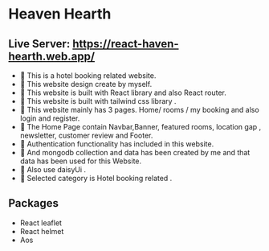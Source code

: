 # Heaven Hearth


## Live Server: https://react-haven-hearth.web.app/
 
- 📝 This is a hotel booking related website.
- 📝 This website design create by myself.
- 📝 This website is built with React library and also React router.
- 📝 This website is built with tailwind css library .
- 📝 This website mainly has 3 pages. Home/ rooms / my booking  and also login and register.
- 📝 The Home Page contain Navbar,Banner, featured rooms, location gap , newsletter, customer review and Footer.
- 📝  Authentication functionality has included in this website.
- 📝 And mongodb collection and data has been created by me and that data has been used for this Website.
- 📝 Also use daisyUi .
- 📝 Selected category is Hotel booking related .

##  Packages

- React leaflet
- React helmet
- Aos
